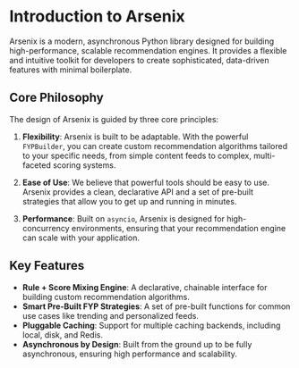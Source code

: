 # Introduction to Arsenix

Arsenix is a modern, asynchronous Python library designed for building high-performance, scalable recommendation engines. It provides a flexible and intuitive toolkit for developers to create sophisticated, data-driven features with minimal boilerplate.

## Core Philosophy

The design of Arsenix is guided by three core principles:

1.  **Flexibility**: Arsenix is built to be adaptable. With the powerful `FYPBuilder`, you can create custom recommendation algorithms tailored to your specific needs, from simple content feeds to complex, multi-faceted scoring systems.

2.  **Ease of Use**: We believe that powerful tools should be easy to use. Arsenix provides a clean, declarative API and a set of pre-built strategies that allow you to get up and running in minutes.

3.  **Performance**: Built on `asyncio`, Arsenix is designed for high-concurrency environments, ensuring that your recommendation engine can scale with your application.

## Key Features

- **Rule + Score Mixing Engine**: A declarative, chainable interface for building custom recommendation algorithms.
- **Smart Pre-Built FYP Strategies**: A set of pre-built functions for common use cases like trending and personalized feeds.
- **Pluggable Caching**: Support for multiple caching backends, including local, disk, and Redis.
- **Asynchronous by Design**: Built from the ground up to be fully asynchronous, ensuring high performance and scalability.